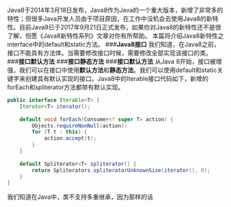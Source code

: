 Java8于2014年3月18日发布，Java8作为Java的一个重大版本，新增了非常多的特性；但很多Java开发人员由于项目原因，在工作中没机会去使用Java8的新特性。目前Java9已于2017年9月21日正式发布，如果你对Java8的新特性还不是很了解，但愿《Java8新特性系列》文章对你有所帮助。
本篇将介绍Java8新特性之interface中的default和static方法。
###**Java8接口**
我们知道，在Java8之前，接口不能具有方法体。当需要修改接口时候，需要修改全部实现该接口的类。
###**接口默认方法**
###**接口静态方法**
###**接口默认方法**
从Java 8开始，接口被增强，我们可以在接口中使用**默认方法**和**静态方法**。我们可以使用default和static关键字来创建具有默认实现的接口。Java8中的Iterable接口代码如下，新增的forEach和spliterator方法都带有默认实现。
```java
public interface Iterable<T> {
    Iterator<T> iterator();
    
    default void forEach(Consumer<? super T> action) {
        Objects.requireNonNull(action);
        for (T t : this) {
            action.accept(t);
        }
    }
    
    default Spliterator<T> spliterator() {
        return Spliterators.spliteratorUnknownSize(iterator(), 0);
    }
}
```
我们知道在Java中，类不支持多重继承，因为那样的话
